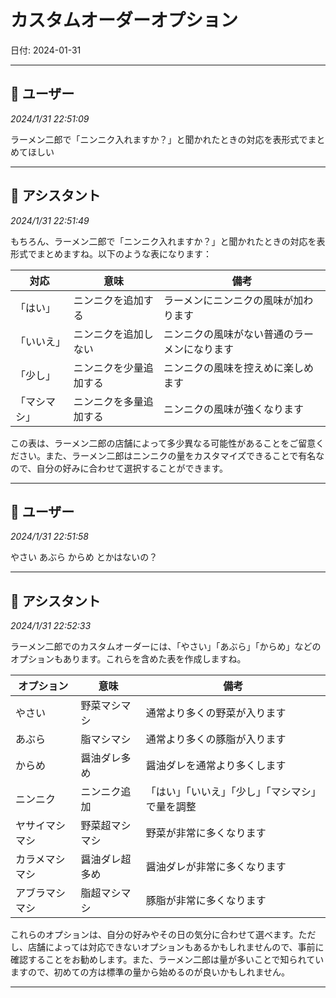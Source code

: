 # カスタムオーダーオプション

日付: 2024-01-31

---

## 👤 ユーザー
*2024/1/31 22:51:09*

ラーメン二郎で「ニンニク入れますか？」と聞かれたときの対応を表形式でまとめてほしい

---

## 🤖 アシスタント
*2024/1/31 22:51:49*

もちろん、ラーメン二郎で「ニンニク入れますか？」と聞かれたときの対応を表形式でまとめますね。以下のような表になります：

| 対応 | 意味 | 備考 |
|------|------|------|
|「はい」| ニンニクを追加する | ラーメンにニンニクの風味が加わります |
|「いいえ」| ニンニクを追加しない | ニンニクの風味がない普通のラーメンになります |
|「少し」| ニンニクを少量追加する | ニンニクの風味を控えめに楽しめます |
|「マシマシ」| ニンニクを多量追加する | ニンニクの風味が強くなります |

この表は、ラーメン二郎の店舗によって多少異なる可能性があることをご留意ください。また、ラーメン二郎はニンニクの量をカスタマイズできることで有名なので、自分の好みに合わせて選択することができます。

---

## 👤 ユーザー
*2024/1/31 22:51:58*

やさい あぶら からめ とかはないの？

---

## 🤖 アシスタント
*2024/1/31 22:52:33*

ラーメン二郎でのカスタムオーダーには、「やさい」「あぶら」「からめ」などのオプションもあります。これらを含めた表を作成しますね。

| オプション | 意味 | 備考 |
|------------|------|------|
| やさい | 野菜マシマシ | 通常より多くの野菜が入ります |
| あぶら | 脂マシマシ | 通常より多くの豚脂が入ります |
| からめ | 醤油ダレ多め | 醤油ダレを通常より多くします |
| ニンニク | ニンニク追加 | 「はい」「いいえ」「少し」「マシマシ」で量を調整 |
| ヤサイマシマシ | 野菜超マシマシ | 野菜が非常に多くなります |
| カラメマシマシ | 醤油ダレ超多め | 醤油ダレが非常に多くなります |
| アブラマシマシ | 脂超マシマシ | 豚脂が非常に多くなります |

これらのオプションは、自分の好みやその日の気分に合わせて選べます。ただし、店舗によっては対応できないオプションもあるかもしれませんので、事前に確認することをお勧めします。また、ラーメン二郎は量が多いことで知られていますので、初めての方は標準の量から始めるのが良いかもしれません。

---
